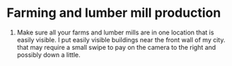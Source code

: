 # Farming and lumber mill production
1. Make sure all your farms and lumber mills are in one location that is easily visible. I put easily visible buildings near the front wall of my city. that may require a small swipe to pay on the camera to the right and possibly down a little.
